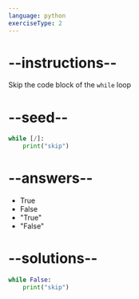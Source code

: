 ```yaml
---
language: python
exerciseType: 2
---
```


# --instructions--

Skip the code block of the `while` loop

# --seed--

```python
while [/]:
    print("skip")
```

# --answers--

- True
- False
- "True"
- "False"

# --solutions--

```python
while False:
    print("skip")
```
